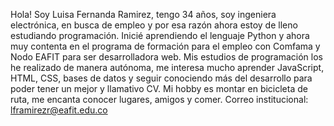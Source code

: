 Hola! Soy Luisa Fernanda Ramirez, tengo 34 años, soy ingeniera electrónica, en busca de empleo y por esa razón ahora estoy de lleno estudiando programación.
Inicié aprendiendo el lenguaje Python y ahora muy contenta en el programa de formación para el empleo con Comfama y Nodo EAFIT para ser desarrolladora web.
Mis estudios de programación los he realizado de manera autónoma, me interesa mucho aprender JavaScript, HTML, CSS, bases de datos y seguir conociendo más del desarrollo
para poder tener un mejor y llamativo CV.
Mi hobby es montar en bicicleta de ruta, me encanta conocer lugares, amigos y comer.
Correo institucional: lframirezr@eafit.edu.co

